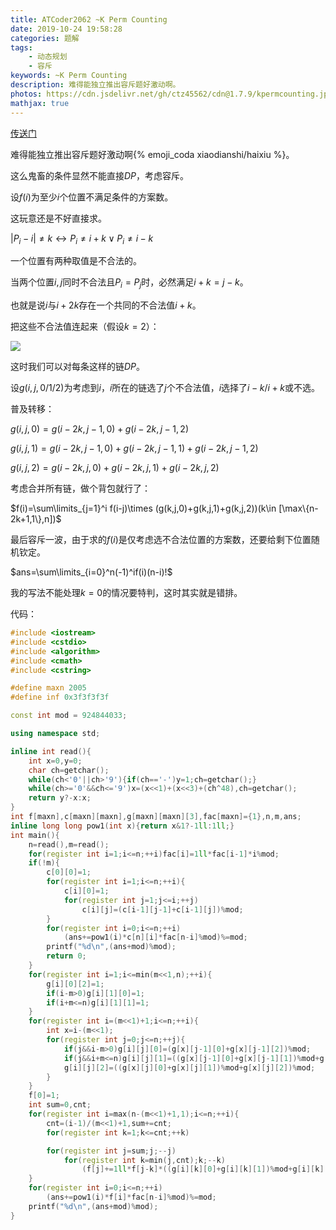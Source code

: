 ```yaml
---
title: ATCoder2062 ~K Perm Counting
date: 2019-10-24 19:58:28
categories: 题解
tags:
	- 动态规划
	- 容斥
keywords: ~K Perm Counting
description: 难得能独立推出容斥题好激动啊。
photos: https://cdn.jsdelivr.net/gh/ctz45562/cdn@1.7.9/kpermcounting.jpg
mathjax: true
---
```


[传送门](https://www.luogu.org/problem/AT2062)

难得能独立推出容斥题好激动啊{% emoji_coda xiaodianshi/haixiu %}。

<!--more-->

这么鬼畜的条件显然不能直接$DP$，考虑容斥。

设$f(i)$为至少$i$个位置不满足条件的方案数。

这玩意还是不好直接求。

$|P_i-i|\neq k\leftrightarrow P_i\neq i+k \lor P_i\neq i-k$

一个位置有两种取值是不合法的。

当两个位置$i,j$同时不合法且$P_i=P_j$时，必然满足$i+k=j-k$。

也就是说$i$与$i+2k$存在一个共同的不合法值$i+k$。

把这些不合法值连起来（假设$k=2$）：

![](\images\kpermcounting-1.png)

这时我们可以对每条这样的链$DP$。

设$g(i,j,0/1/2)$为考虑到$i$，$i$所在的链选了$j$个不合法值，$i$选择了$i-k/i+k$或不选。

普及转移：

$g(i,j,0)=g(i-2k,j-1,0)+g(i-2k,j-1,2)$

$g(i,j,1)=g(i-2k,j-1,0)+g(i-2k,j-1,1)+g(i-2k,j-1,2)$

$g(i,j,2)=g(i-2k,j,0)+g(i-2k,j,1)+g(i-2k,j,2)$

考虑合并所有链，做个背包就行了：

$f(i)=\sum\limits_{j=1}^i f(i-j)\times (g(k,j,0)+g(k,j,1)+g(k,j,2))(k\in [\max\{n-2k+1,1\},n])$

最后容斥一波，由于求的$f(i)$是仅考虑选不合法位置的方案数，还要给剩下位置随机钦定。

$ans=\sum\limits_{i=0}^n(-1)^if(i)(n-i)!$

我的写法不能处理$k=0$的情况要特判，这时其实就是错排。

代码：

``` cpp
#include <iostream>
#include <cstdio>
#include <algorithm>
#include <cmath>
#include <cstring>

#define maxn 2005
#define inf 0x3f3f3f3f

const int mod = 924844033;

using namespace std;

inline int read(){
	int x=0,y=0;
	char ch=getchar();
	while(ch<'0'||ch>'9'){if(ch=='-')y=1;ch=getchar();}
	while(ch>='0'&&ch<='9')x=(x<<1)+(x<<3)+(ch^48),ch=getchar();
	return y?-x:x;
}
int f[maxn],c[maxn][maxn],g[maxn][maxn][3],fac[maxn]={1},n,m,ans;
inline long long pow1(int x){return x&1?-1ll:1ll;}
int main(){
	n=read(),m=read();
	for(register int i=1;i<=n;++i)fac[i]=1ll*fac[i-1]*i%mod;
	if(!m){
		c[0][0]=1;
		for(register int i=1;i<=n;++i){
			c[i][0]=1;
			for(register int j=1;j<=i;++j)
				c[i][j]=(c[i-1][j-1]+c[i-1][j])%mod;
		}
		for(register int i=0;i<=n;++i)
			(ans+=pow1(i)*c[n][i]*fac[n-i]%mod)%=mod;
		printf("%d\n",(ans+mod)%mod);
		return 0;
	}
	for(register int i=1;i<=min(m<<1,n);++i){
		g[i][0][2]=1;
		if(i-m>0)g[i][1][0]=1;
		if(i+m<=n)g[i][1][1]=1;
	}
	for(register int i=(m<<1)+1;i<=n;++i){
		int x=i-(m<<1);
		for(register int j=0;j<=n;++j){
			if(j&&i-m>0)g[i][j][0]=(g[x][j-1][0]+g[x][j-1][2])%mod;
			if(j&&i+m<=n)g[i][j][1]=((g[x][j-1][0]+g[x][j-1][1])%mod+g[x][j-1][2])%mod;
			g[i][j][2]=((g[x][j][0]+g[x][j][1])%mod+g[x][j][2])%mod;
		}
	}
	f[0]=1;
	int sum=0,cnt;
	for(register int i=max(n-(m<<1)+1,1);i<=n;++i){
		cnt=(i-1)/(m<<1)+1,sum+=cnt;
		for(register int k=1;k<=cnt;++k)

		for(register int j=sum;j;--j)
			for(register int k=min(j,cnt);k;--k)
				(f[j]+=1ll*f[j-k]*((g[i][k][0]+g[i][k][1])%mod+g[i][k][2])%mod)%=mod;
	}
	for(register int i=0;i<=n;++i)
		(ans+=pow1(i)*f[i]*fac[n-i]%mod)%=mod;
	printf("%d\n",(ans+mod)%mod);
}

```

